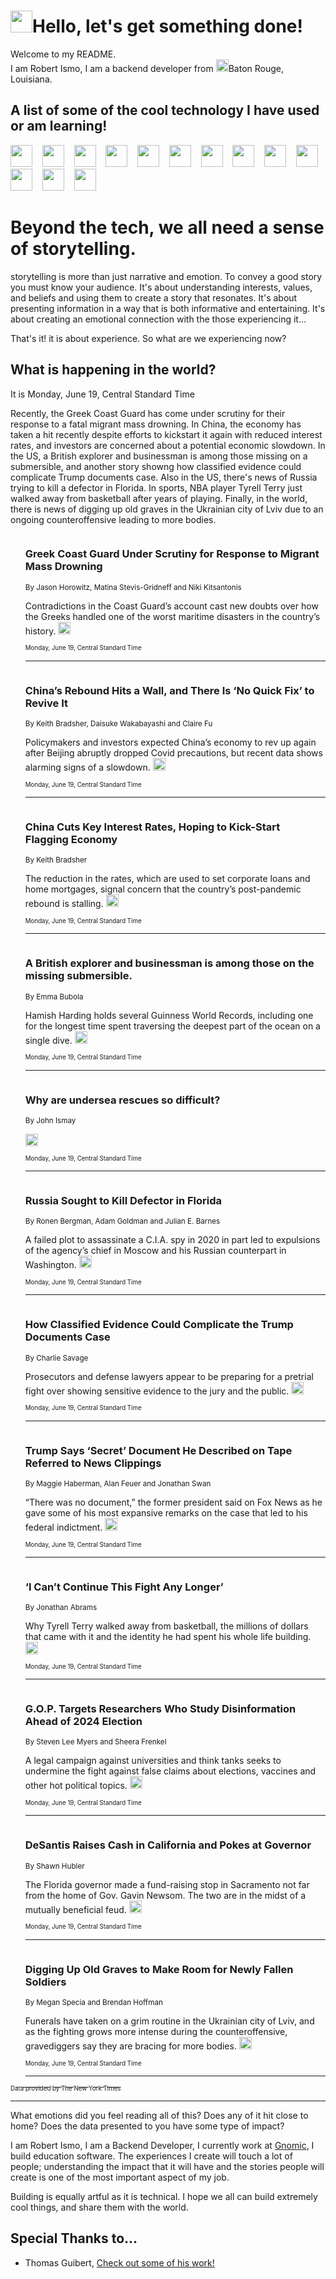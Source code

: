 <h1><img src="https://emojis.slackmojis.com/emojis/images/1643514375/3493/hot-coffee.gif?1643514375" width="35"/>Hello, let's get something done!</h1>

<p>Welcome to my README.<br/>
I am Robert Ismo, I am a backend developer from <img src="https://emojis.slackmojis.com/emojis/images/1638395689/50435/moulin_rouge.png?1638395689" width="20"/>Baton Rouge, Louisiana.</p>
<h2>A list of some of the cool technology I have used or am learning!</h2>
<p>
<img src="https://emojis.slackmojis.com/emojis/images/1643516091/21142/meow_bongotap.gif?1643516091" width="35" alt="">
<img src="https://img.shields.io/badge/Favorite%20Frontend%20Framework-SvelteKit-f83903" alt="">
<img src="https://img.shields.io/badge/Second%20Favorite-Vue-40b581" alt="">
<img src="https://img.shields.io/badge/Most%20Used%20Runtime-Nodejs-78b061" alt="">
<img src="https://emojis.slackmojis.com/emojis/images/1643517416/34482/fire.gif?1643517416" width="35" alt="">
<img src="https://img.shields.io/badge/Javascript%20But%20Better-Typescript-0078ca" alt="">
<img src="https://img.shields.io/badge/Favorite%20Language-Elixir-3e244d" alt="">
<img src="https://img.shields.io/badge/Containerize%20Everything-Docker-6ac9ef" alt="">
<img src="https://emojis.slackmojis.com/emojis/images/1643514596/5999/meow_party.gif?1643514596" width="35" alt="">
<img src="https://img.shields.io/badge/API%20Love%20Language-Graphql-de32a5" alt="">
<img src="https://img.shields.io/badge/Our%20Favorite%20Version%20Controller-Git-e94f33" alt="">
<img src="https://img.shields.io/badge/Favorite%20Database-Redis-d42d1d" alt="">
<img src="https://emojis.slackmojis.com/emojis/images/1643514559/5584/deployparrot.gif?1643514559" width="35" alt="">
<img src="https://img.shields.io/badge/Container%20Interstate-RabbitMQ-f66200" alt="">
<img src="https://img.shields.io/badge/Gotta%20Learn-Kubernetes-316adf" alt="">
<img src="https://img.shields.io/badge/Really%20Mature%20Now-WASM-654fef" alt="">
<img src="https://emojis.slackmojis.com/emojis/images/1666642497/61942/dance_vibe.gif?1666642497" width="35" alt="">
<img src="https://img.shields.io/badge/For%20My%20M1-ARM64-657d96" alt="">
<img src="https://img.shields.io/badge/Loving%20This%20So%20Much-TailwindCSS-17bcb5" alt="">
<img src="https://img.shields.io/badge/Cool%20Build%20Tool-Vite-f9cb24" alt="">
<img src="https://emojis.slackmojis.com/emojis/images/1669231376/62819/working-on-it.gif?1669231376" width="35" alt="">
<img src="https://img.shields.io/badge/Fun%20and%20Easy%20Database-MongoDB-5f8c49" alt="">
<img src="https://img.shields.io/badge/JS%20Life%20Support-NPM-c73737" alt="">
<img src="https://img.shields.io/badge/I%20Liked%20It-DynamoDB-0073b9" alt="">
<img src="https://emojis.slackmojis.com/emojis/images/1643514045/46/question.gif?1643514045" width="35" alt="">
<img src="https://img.shields.io/badge/cool-React-60d6f9" alt="">
<img src="https://img.shields.io/badge/Future%20Big%20Project-Lambda-f37e00" alt="">
<img src="https://img.shields.io/badge/NPM%20But%20Better-PNPM-f1aa07" alt="">
<img src="https://emojis.slackmojis.com/emojis/images/1643514943/9662/fbwow.gif?1643514943" width="35" alt="">
<img src="https://img.shields.io/badge/First%20Language-C-662079" alt="">
<img src="https://img.shields.io/badge/Where%20I%20Deploy%20Frontend-Vercel-000000" alt="">
<img src="https://img.shields.io/badge/Who%20Does%20not%20Want%20an%20App-Swift-f9492a" alt="">
<img src="https://emojis.slackmojis.com/emojis/images/1643514058/151/javascript.png?1643514058" width="35" alt="">
<img src="https://img.shields.io/badge/cool-Python-fbd542" alt="">
<img src="https://img.shields.io/badge/Favorite%20Something-Stripe-656cdc" alt="">
<img src="https://img.shields.io/badge/Of%20Course-HTML5-ed6327" alt="">
<img src="https://emojis.slackmojis.com/emojis/images/1660415405/60731/bomb.gif?1660415405" width="35" alt="">
<img src="https://img.shields.io/badge/hate-CSS-2964ec" alt="">
<img src="https://img.shields.io/badge/Learning-CircleCI-141215" alt="">
<img src="https://img.shields.io/badge/Learning-Rust-fbbb3b" alt="">
<img src="https://emojis.slackmojis.com/emojis/images/1660415397/60712/writing-hand.gif?1660415397" width="35" alt="">
<img src="https://img.shields.io/badge/Dev%20Browser%20of%20Choice-Firefox-cc4e26" alt="">
<img src="https://img.shields.io/badge/Recoverying%20From%20Windows-UNIX-1781e3" alt="">
<img src="https://img.shields.io/badge/LOVE-LogSeq-90c1c2" alt="">
<img src="https://emojis.slackmojis.com/emojis/images/1643514066/223/kirby.gif?1643514066" width="35" alt="">
<img src="https://img.shields.io/badge/Daily%20Driver-MacOS-e6e6e8" alt="">
<img src="https://img.shields.io/badge/Git%20Server-Github-000000" alt="">
<img src="https://img.shields.io/badge/enjoyable-EC2-f17428" alt="">
<img src="https://emojis.slackmojis.com/emojis/images/1643514239/2069/excited.gif?1643514239" width="35" alt="">
</p>
<h1>Beyond the tech, we all need a sense of storytelling.</h1>
<p>storytelling is more than just narrative and emotion. To convey a good story you must know your audience. It's about understanding interests, values, and beliefs and using them to create a story that resonates. It's about presenting information in a way that is both informative and entertaining. It's about creating an emotional connection with the those experiencing it...</p>
<p>That's it! it is about experience. So what are we experiencing now?</p>
<h2>What is happening in the world?</h2>
<p>It is Monday, June 19, Central Standard Time</p>
<p>
Recently, the Greek Coast Guard has come under scrutiny for their response to a fatal migrant mass drowning. In China, the economy has taken a hit recently despite efforts to kickstart it again with reduced interest rates, and investors are concerned about a potential economic slowdown. In the US, a British explorer and businessman is among those missing on a submersible, and another story showng how classified evidence could complicate Trump documents case. Also in the US, there&#39;s news of Russia trying to kill a defector in Florida. In sports, NBA player Tyrell Terry just walked away from basketball after years of playing. Finally, in the world, there is news of digging up old graves in the Ukrainian city of Lviv due to an ongoing counteroffensive leading to more bodies.</p>
<ol>
<img src="https://img.shields.io/badge/-world-blue" alt="">
<h3>Greek Coast Guard Under Scrutiny for Response to Migrant Mass Drowning</h3>
<sub>By Jason Horowitz, Matina Stevis-Gridneff and Niki Kitsantonis</sub>
<p>Contradictions in the Coast Guard’s account cast new doubts over how the Greeks handled one of the worst maritime disasters in the country’s history.  <a href="https://nyti.ms/3pg3GmX"><img src="https://developer.nytimes.com/files/poweredby_nytimes_30b.png?v=1583354208352" height="20"></a></p>
<sub><sub>Monday, June 19, Central Standard Time</sub></sub>
<hr/>
<img src="https://img.shields.io/badge/-business-blue" alt="">
<h3>China’s Rebound Hits a Wall, and There Is ‘No Quick Fix’ to Revive It</h3>
<sub>By Keith Bradsher, Daisuke Wakabayashi and Claire Fu</sub>
<p>Policymakers and investors expected China’s economy to rev up again after Beijing abruptly dropped Covid precautions, but recent data shows alarming signs of a slowdown.  <a href="https://nyti.ms/43JURRi"><img src="https://developer.nytimes.com/files/poweredby_nytimes_30b.png?v=1583354208352" height="20"></a></p>
<sub><sub>Monday, June 19, Central Standard Time</sub></sub>
<hr/>
<img src="https://img.shields.io/badge/-business-blue" alt="">
<h3>China Cuts Key Interest Rates, Hoping to Kick-Start Flagging Economy</h3>
<sub>By Keith Bradsher</sub>
<p>The reduction in the rates, which are used to set corporate loans and home mortgages, signal concern that the country’s post-pandemic rebound is stalling.  <a href="https://nyti.ms/3NgzzDR"><img src="https://developer.nytimes.com/files/poweredby_nytimes_30b.png?v=1583354208352" height="20"></a></p>
<sub><sub>Monday, June 19, Central Standard Time</sub></sub>
<hr/>
<img src="https://img.shields.io/badge/-us-blue" alt="">
<h3>A British explorer and businessman is among those on the missing submersible.</h3>
<sub>By Emma Bubola</sub>
<p>Hamish Harding holds several Guinness World Records, including one for the longest time spent traversing the deepest part of the ocean on a single dive.  <a href="https://nyti.ms/3PnXzrk"><img src="https://developer.nytimes.com/files/poweredby_nytimes_30b.png?v=1583354208352" height="20"></a></p>
<sub><sub>Monday, June 19, Central Standard Time</sub></sub>
<hr/>
<img src="https://img.shields.io/badge/-us-blue" alt="">
<h3>Why are undersea rescues so difficult?</h3>
<sub>By John Ismay</sub>
<p>  <a href="https://nyti.ms/3NEgzAs"><img src="https://developer.nytimes.com/files/poweredby_nytimes_30b.png?v=1583354208352" height="20"></a></p>
<sub><sub>Monday, June 19, Central Standard Time</sub></sub>
<hr/>
<img src="https://img.shields.io/badge/-us-blue" alt="">
<h3>Russia Sought to Kill Defector in Florida</h3>
<sub>By Ronen Bergman, Adam Goldman and Julian E. Barnes</sub>
<p>A failed plot to assassinate a C.I.A. spy in 2020 in part led to expulsions of the agency’s chief in Moscow and his Russian counterpart in Washington.  <a href="https://nyti.ms/42M9TEQ"><img src="https://developer.nytimes.com/files/poweredby_nytimes_30b.png?v=1583354208352" height="20"></a></p>
<sub><sub>Monday, June 19, Central Standard Time</sub></sub>
<hr/>
<img src="https://img.shields.io/badge/-us-blue" alt="">
<h3>How Classified Evidence Could Complicate the Trump Documents Case</h3>
<sub>By Charlie Savage</sub>
<p>Prosecutors and defense lawyers appear to be preparing for a pretrial fight over showing sensitive evidence to the jury and the public.  <a href="https://nyti.ms/3JkMZ0l"><img src="https://developer.nytimes.com/files/poweredby_nytimes_30b.png?v=1583354208352" height="20"></a></p>
<sub><sub>Monday, June 19, Central Standard Time</sub></sub>
<hr/>
<img src="https://img.shields.io/badge/-us-blue" alt="">
<h3>Trump Says ‘Secret’ Document He Described on Tape Referred to News Clippings</h3>
<sub>By Maggie Haberman, Alan Feuer and Jonathan Swan</sub>
<p>“There was no document,” the former president said on Fox News as he gave some of his most expansive remarks on the case that led to his federal indictment.  <a href="https://nyti.ms/3PjzMsA"><img src="https://developer.nytimes.com/files/poweredby_nytimes_30b.png?v=1583354208352" height="20"></a></p>
<sub><sub>Monday, June 19, Central Standard Time</sub></sub>
<hr/>
<img src="https://img.shields.io/badge/-sports-blue" alt="">
<h3>‘I Can’t Continue This Fight Any Longer’</h3>
<sub>By Jonathan Abrams</sub>
<p>Why Tyrell Terry walked away from basketball, the millions of dollars that came with it and the identity he had spent his whole life building.  <a href="https://nyti.ms/3CBIrPC"><img src="https://developer.nytimes.com/files/poweredby_nytimes_30b.png?v=1583354208352" height="20"></a></p>
<sub><sub>Monday, June 19, Central Standard Time</sub></sub>
<hr/>
<img src="https://img.shields.io/badge/-business-blue" alt="">
<h3>G.O.P. Targets Researchers Who Study Disinformation Ahead of 2024 Election</h3>
<sub>By Steven Lee Myers and Sheera Frenkel</sub>
<p>A legal campaign against universities and think tanks seeks to undermine the fight against false claims about elections, vaccines and other hot political topics.  <a href="https://nyti.ms/3NgFBUT"><img src="https://developer.nytimes.com/files/poweredby_nytimes_30b.png?v=1583354208352" height="20"></a></p>
<sub><sub>Monday, June 19, Central Standard Time</sub></sub>
<hr/>
<img src="https://img.shields.io/badge/-us-blue" alt="">
<h3>DeSantis Raises Cash in California and Pokes at Governor</h3>
<sub>By Shawn Hubler</sub>
<p>The Florida governor made a fund-raising stop in Sacramento not far from the home of Gov. Gavin Newsom. The two are in the midst of a mutually beneficial feud.  <a href="https://nyti.ms/3ND6mo2"><img src="https://developer.nytimes.com/files/poweredby_nytimes_30b.png?v=1583354208352" height="20"></a></p>
<sub><sub>Monday, June 19, Central Standard Time</sub></sub>
<hr/>
<img src="https://img.shields.io/badge/-world-blue" alt="">
<h3>Digging Up Old Graves to Make Room for Newly Fallen Soldiers</h3>
<sub>By Megan Specia and Brendan Hoffman</sub>
<p>Funerals have taken on a grim routine in the Ukrainian city of Lviv, and as the fighting grows more intense during the counteroffensive, gravediggers say they are bracing for more bodies.  <a href="https://nyti.ms/3XgzDYX"><img src="https://developer.nytimes.com/files/poweredby_nytimes_30b.png?v=1583354208352" height="20"></a></p>
<sub><sub>Monday, June 19, Central Standard Time</sub></sub>
<hr/>
</ol>
<a href="https://developer.nytimes.com"><sub><sub>Data provided by The New York Times</sub></sub></a>
<hr/>
<p>What emotions did you feel reading all of this? Does any of it hit close to home? Does the data presented to you have some type of impact?</p>
<p>I am Robert Ismo, I am a Backend Developer, I currently work at <a href="https://gnomic.education/">Gnomic</a>, I build education software. The experiences I create will touch a lot of people; understanding the impact that it will have and the stories people will create is one of the most important aspect of my job.</p>
<p>Building is equally artful as it is technical. I hope we all can build extremely cool things, and share them with the world.</p>
<h2>Special Thanks to...</h2>
<ul>
<li>Thomas Guibert, <a href="https://github.com/thmsgbrt/thmsgbrt">Check out some of his work!</a></li>
</ul>